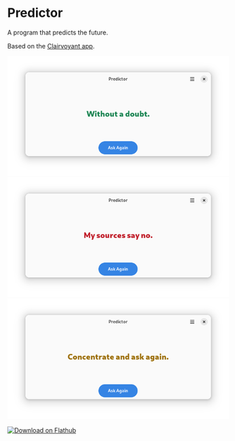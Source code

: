 # Predictor
A program that predicts the future.

Based on the [Clairvoyant app](https://github.com/cassidyjames/clairvoyant).

![screenshot1.png](/data/screenshot1.png)
![screenshot2.png](/data/screenshot2.png)
![screenshot3.png](/data/screenshot3.png)

[<img src="https://flathub.org/assets/badges/flathub-badge-en.svg" width="200" alt="Download on Flathub">](https://flathub.org/apps/details/io.github.alexkdeveloper.predictor)
